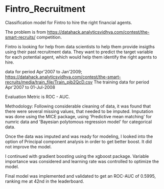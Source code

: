 # Fintro_Recruitment
Classification model for Fintro to hire the right financial agents.

The problem is from https://datahack.analyticsvidhya.com/contest/the-smart-recruits/ competition.

Fintro is looking for help from data scientists to help them provide insigths using their past recruitment data. They want to predict the target variable for each potential agent, which would help them identify the right agents to hire.

data for period Apr'2007 to Jan'2009;       https://datahack.analyticsvidhya.com/contest/the-smart-recruits/media/train_file/Train_pjb2QcD.csv
The training data for period Apr'2007 to 01-Jul-2008
      

Evaluation Metric is ROC - AUC.

Methodology:
Following considerable cleaning of data, it was found that there were several missing values, that needed to be imputed. Imputation was done using the MICE package, using 'Predictive mean matching' for numric data and 'Bayesian polytomous regression model' for categorical data.

Once the data was imputed and was ready for modeling, I looked into the option of Principal component analysis in order to get better boost. It did not improve the model.

I continued with gradient boosting using the xgboost package. 
Variable importance was considered and learning rate was controlled to optimize the model.

Final model was implemented and validated to get an ROC-AUC of 0.5995, ranking me at 42nd in the leaderboard.













      
      
